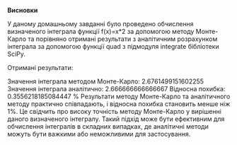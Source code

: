 **Висновки**

У даному домашньому завданні було проведено обчислення визначеного інтеграла функції 
f(x)=x*2
  за допомогою методу Монте-Карло та порівняно отримані результати з аналітичним розрахунком інтеграла за допомогою функції quad з підмодуля integrate бібліотеки SciPy.

Отримані результати:

Значення інтеграла методом Монте-Карло: 2.6761499151602255
Значення інтеграла аналітично: 2.666666666666667
Відносна похибка: 0.3556218185084447 %
Результати методу Монте-Карло та аналітичного методу практично співпадають, і відносна похибка становить менше ніж 1%. Це свідчить про високу точність методу Монте-Карло у вирішенні даного визначеного інтегралу. Такий підхід може бути ефективним для обчислення інтегралів в складних випадках, де аналітичні методи можуть бути важкими або неможливими для застосування.
